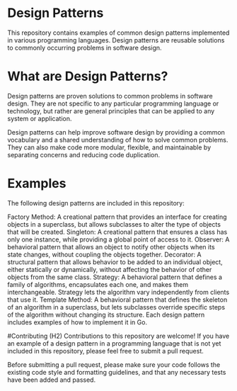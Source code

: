 # Design Patterns
This repository contains examples of common design patterns implemented in various programming languages. Design patterns are reusable solutions to commonly occurring problems in software design.

# What are Design Patterns?
Design patterns are proven solutions to common problems in software design. They are not specific to any particular programming language or technology, but rather are general principles that can be applied to any system or application.

Design patterns can help improve software design by providing a common vocabulary and a shared understanding of how to solve common problems. They can also make code more modular, flexible, and maintainable by separating concerns and reducing code duplication.

# Examples
The following design patterns are included in this repository:

Factory Method: A creational pattern that provides an interface for creating objects in a superclass, but allows subclasses to alter the type of objects that will be created.
Singleton: A creational pattern that ensures a class has only one instance, while providing a global point of access to it.
Observer: A behavioral pattern that allows an object to notify other objects when its state changes, without coupling the objects together.
Decorator: A structural pattern that allows behavior to be added to an individual object, either statically or dynamically, without affecting the behavior of other objects from the same class.
Strategy: A behavioral pattern that defines a family of algorithms, encapsulates each one, and makes them interchangeable. Strategy lets the algorithm vary independently from clients that use it.
Template Method: A behavioral pattern that defines the skeleton of an algorithm in a superclass, but lets subclasses override specific steps of the algorithm without changing its structure.
Each design pattern includes examples of how to implement it in Go.

#Contributing (H2)
Contributions to this repository are welcome! If you have an example of a design pattern in a programming language that is not yet included in this repository, please feel free to submit a pull request.

Before submitting a pull request, please make sure your code follows the existing code style and formatting guidelines, and that any necessary tests have been added and passed.
